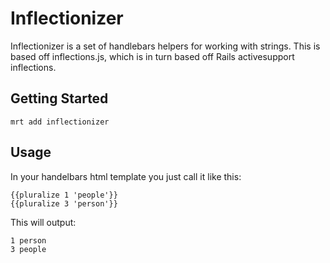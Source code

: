 # Inflectionizer

Inflectionizer is a set of handlebars helpers for working with strings.  This is based off inflections.js, which is in turn based off Rails activesupport inflections.

## Getting Started

````
mrt add inflectionizer
````

## Usage

In your handelbars html template you just call it like this:

````
{{pluralize 1 'people'}}
{{pluralize 3 'person'}}
````

This will output:

````
1 person
3 people
````
